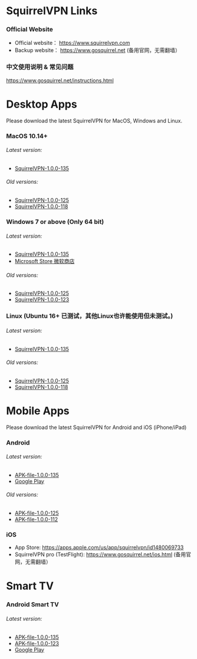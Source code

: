 #
# SquirrelVPN Links

### Official Website ###
- Official website： https://www.squirrelvpn.com
- Backup website： https://www.gosquirrel.net (备用官网，无需翻墙）


### 中文使用说明 & 常见问题 ###
https://www.gosquirrel.net/instructions.html


#
# Desktop Apps
Please download the latest SquirrelVPN for MacOS, Windows and Linux.

### MacOS 10.14+ ###
###### Latest version:
- [SquirrelVPN-1.0.0-135](https://github.com/squirrelvpn/download/blob/master/clients/SquirrelVPN-Mac-1.0.0-135-x64-release.dmg?raw=true)

###### Old versions:
- [SquirrelVPN-1.0.0-125](https://github.com/squirrelvpn/download/blob/master/clients/SquirrelVPN-Mac-1.0.0-125-x64-release.dmg?raw=true)
- [SquirrelVPN-1.0.0-118](https://github.com/squirrelvpn/download/blob/master/clients/SquirrelVPN-Mac-1.0.0-118-x64-release.dmg?raw=true)



### Windows 7 or above (Only 64 bit) ###
###### Latest version:
- [SquirrelVPN-1.0.0-135](https://github.com/squirrelvpn/download/blob/master/clients/SquirrelVPN-Win-1.0.0-135-x64-release.exe?raw=true)
- [Microsoft Store 微软商店](https://www.microsoft.com/en-us/p/squirrelvpn/9nsmq6f5g1z5?t=1611889330284&rtc=1)


###### Old versions:
- [SquirrelVPN-1.0.0-125](https://github.com/squirrelvpn/download/blob/master/clients/SquirrelVPN-Win-1.0.0-125-x64-release.exe?raw=true)
- [SquirrelVPN-1.0.0-123](https://github.com/squirrelvpn/download/blob/master/clients/SquirrelVPN-Win-1.0.0-123-x64-release.exe?raw=true)



### Linux (Ubuntu 16+ 已测试，其他Linux也许能使用但未测试。) ###
###### Latest version:
- [SquirrelVPN-1.0.0-135](https://github.com/squirrelvpn/download/blob/master/clients/SquirrelVPN-Linux-1.0.0-135-x64-release.AppImage?raw=true)

###### Old versions:
- [SquirrelVPN-1.0.0-125](https://github.com/squirrelvpn/download/blob/master/clients/SquirrelVPN-Linux-1.0.0-125-x64-release.AppImage?raw=true)
- [SquirrelVPN-1.0.0-118](https://github.com/squirrelvpn/download/blob/master/clients/SquirrelVPN-Linux-1.0.0-118-x64-release.AppImage?raw=true)


#
# Mobile Apps
Please download the latest SquirrelVPN for Android and iOS (iPhone/iPad)


### Android ###
###### Latest version:
- [APK-file-1.0.0-135](https://github.com/squirrelvpn/download/blob/master/clients/SquirrelVPN-Android-1.0.0-135-release.apk?raw=true) 
- [Google Play](https://play.google.com/store/apps/details?id=com.squirrelvpn)

###### Old versions:
- [APK-file-1.0.0-125](https://github.com/squirrelvpn/download/blob/master/clients/SquirrelVPN-Android-1.0.0-125-release.apk?raw=true)
- [APK-file-1.0.0-112](https://github.com/squirrelvpn/download/blob/master/clients/SquirrelVPN-Android-1.0.0-112-release.apk?raw=true) 


### iOS ###
- App Store: https://apps.apple.com/us/app/squirrelvpn/id1480069733
- SquirrelVPN pro (TestFlight): https://www.gosquirrel.net/ios.html (备用官网，无需翻墙）

#
# Smart TV 

### Android Smart TV ###
###### Latest version:
- [APK-file-1.0.0-135](https://github.com/squirrelvpn/download/blob/master/clients/SquirrelVPN-TV-1.0.0-135-release.apk?raw=true)
- [APK-file-1.0.0-123](https://github.com/squirrelvpn/download/blob/master/clients/SquirrelVPN-TV-release-1.0.0-123.apk?raw=true)
- [Google Play](https://play.google.com/store/apps/details?id=com.squirrelvpntv)



